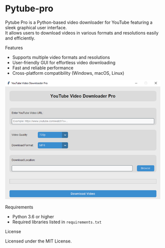 # Pytube-pro
Pytube Pro is a Python-based video downloader for YouTube featuring a sleek graphical user interface.  
It allows users to download videos in various formats and resolutions easily and efficiently.

Features

- Supports multiple video formats and resolutions  
- User-friendly GUI for effortless video downloading  
- Fast and reliable performance  
- Cross-platform compatibility (Windows, macOS, Linux)

![pytube pro GUI](pytube_pro.png)



Requirements

- Python 3.6 or higher  
- Required libraries listed in `requirements.txt`

License

Licensed under the MIT License.
